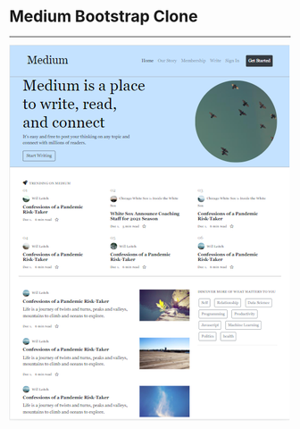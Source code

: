 <h1>Medium Bootstrap Clone</h1>
<hr>
<img src="https://github.com/Hasyigit/Medium-Clone/blob/master/img/mediumgorsel.png?raw=true" alt="Paris">
 
